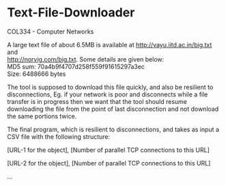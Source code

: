 # Text-File-Downloader
COL334 - Computer Networks

A large text file of about 6.5MB is available at http://vayu.iitd.ac.in/big.txt and \
http://norvig.com/big.txt. Some details are given below: \
MD5 sum: 70a4b9f4707d258f559f91615297a3ec\
Size: 6488666 bytes

The tool is supposed to download this file quickly, and also be resilient to disconnections, Eg. if your network is poor and disconnects while a file transfer is in progress then we want that the tool should resume downloading the file from the point of last disconnection and not download the same portions twice.

The final program, which is resilient to disconnections, and takes as input a CSV file with the following structure:

[URL-1 for the object], [Number of parallel TCP connections to this URL] 

[URL-2 for the object], [Number of parallel TCP connections to this URL] 

...

